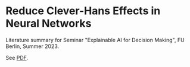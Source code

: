 # Reduce Clever-Hans Effects in Neural Networks

Literature summary for Seminar "Explainable AI for Decision Making", FU Berlin, Summer 2023.

See [PDF](summary.pdf).